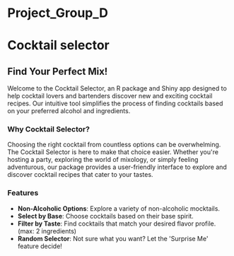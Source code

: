 # Project_Group_D

# Cocktail selector

## Find Your Perfect Mix!

Welcome to the Cocktail Selector, an R package and Shiny app designed to help cocktail lovers and bartenders discover new and exciting cocktail recipes. Our intuitive tool simplifies the process of finding cocktails based on your preferred alcohol and ingredients.

### Why Cocktail Selector?

Choosing the right cocktail from countless options can be overwhelming. The Cocktail Selector is here to make that choice easier. Whether you're hosting a party, exploring the world of mixology, or simply feeling adventurous, our package provides a user-friendly interface to explore and discover cocktail recipes that cater to your tastes.

### Features

- **Non-Alcoholic Options**: Explore a variety of non-alcoholic mocktails.
- **Select by Base**: Choose cocktails based on their base spirit.
- **Filter by Taste**: Find cocktails that match your desired flavor profile. (max: 2 ingredients)
- **Random Selector**: Not sure what you want? Let the 'Surprise Me' feature decide!
